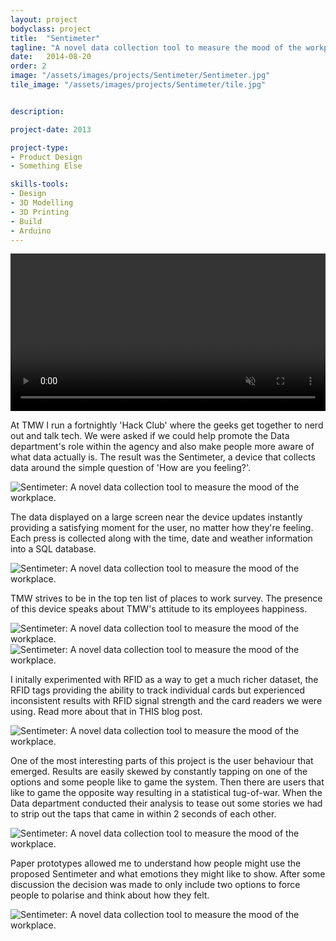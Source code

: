 ```yaml
---
layout: project
bodyclass: project
title:  "Sentimeter"
tagline: "A novel data collection tool to measure the mood of the workplace."
date:   2014-08-20
order: 2
image: "/assets/images/projects/Sentimeter/Sentimeter.jpg"
tile_image: "/assets/images/projects/Sentimeter/tile.jpg"


description: 

project-date: 2013

project-type:
- Product Design
- Something Else

skills-tools: 
- Design
- 3D Modelling
- 3D Printing
- Build
- Arduino
---
```


<video width="100%" preload="auto" loop="loop" autoplay muted> 
  <source src="/assets/videos/Sentimeter.mp4" type="video/mp4" />
  Your browser does not support the video tag.
</video>

At TMW I run a fortnightly 'Hack Club' where the geeks get together to nerd out and talk tech. We were asked if we could help promote the Data department's role within the agency and also make people more aware of what data actually is. The result was the Sentimeter, a device that collects data around the simple question of 'How are you feeling?'.

<img class="imgcenter" src="/assets/images/projects/Sentimeter/Sentimeter-Button-Press.jpg" title="Sentimeter: A novel data collection tool to measure the mood of the workplace." alt="Sentimeter: A novel data collection tool to measure the mood of the workplace."/>

The data displayed on a large screen near the device updates instantly providing a satisfying moment for the user, no matter how they're feeling. Each press is collected along with the time, date and weather information into a SQL database.

<img src="/assets/images/projects/Sentimeter/Sentimeter-Data-Screen-Context.jpg" title="Sentimeter: A novel data collection tool to measure the mood of the workplace." alt="Sentimeter: A novel data collection tool to measure the mood of the workplace."/>


TMW strives to be in the top ten list of places to work survey. The presence of this device speaks about TMW's attitude to its employees happiness.

<img src="/assets/images/projects/Sentimeter/Sentimeter-Data-Display.jpg" title="Sentimeter: A novel data collection tool to measure the mood of the workplace." alt="Sentimeter: A novel data collection tool to measure the mood of the workplace."/>

<img class="imgcenter" src="/assets/images/projects/Sentimeter/Sentimeter-CAD-Animation.gif" title="Sentimeter: A novel data collection tool to measure the mood of the workplace." alt="Sentimeter: A novel data collection tool to measure the mood of the workplace."/>

I initally experimented with RFID as a way to get a much richer dataset, the RFID tags providing the ability to track individual cards but experienced inconsistent results with RFID signal strength and the card readers we were using. Read more about that in THIS blog post.

<img src="/assets/images/projects/Sentimeter/Sentimeter-Process-Arduino-3D-Printing.jpg" title="Sentimeter: A novel data collection tool to measure the mood of the workplace." alt="Sentimeter: A novel data collection tool to measure the mood of the workplace."/>

One of the most interesting parts of this project is the user behaviour that emerged. Results are easily skewed by constantly tapping on one of the options and some people like to game the system. Then there are users that like to game the opposite way resulting in a statistical tug-of-war. When the Data department conducted their analysis to tease out some stories we had to strip out the taps that came in within 2 seconds of each other.

<img src="/assets/images/projects/Sentimeter/Sentimeter-Data-Analysis.jpg" title="Sentimeter: A novel data collection tool to measure the mood of the workplace." alt="Sentimeter: A novel data collection tool to measure the mood of the workplace."/>

Paper prototypes allowed me to understand how people might use the proposed Sentimeter and what emotions they might like to show. After some discussion the decision was made to only include two options to force people to polarise and think about how they felt.

<img class="imgcenter" src="/assets/images/projects/Sentimeter/Sentimeter-Paper-Prototype.gif" title="Sentimeter: A novel data collection tool to measure the mood of the workplace." alt="Sentimeter: A novel data collection tool to measure the mood of the workplace."/>